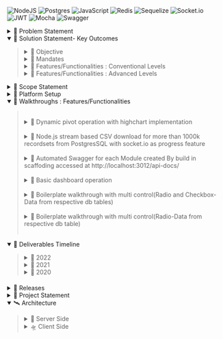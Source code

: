 ![NodeJS](https://img.shields.io/badge/node.js-6DA55F?style=for-the-badge&logo=node.js&logoColor=white)
![Postgres](https://img.shields.io/badge/postgres-%23316192.svg?style=for-the-badge&logo=postgresql&logoColor=white)
![JavaScript](https://img.shields.io/badge/javascript-%23323330.svg?style=for-the-badge&logo=javascript&logoColor=%23F7DF1E)
![Redis](https://img.shields.io/badge/redis-%23DD0031.svg?style=for-the-badge&logo=redis&logoColor=white)
![Sequelize](https://img.shields.io/badge/Sequelize-52B0E7?style=for-the-badge&logo=Sequelize&logoColor=white)
![Socket.io](https://img.shields.io/badge/Socket.io-black?style=for-the-badge&logo=socket.io&badgeColor=010101)
![JWT](https://img.shields.io/badge/JWT-black?style=for-the-badge&logo=JSON%20web%20tokens)
![Mocha](https://img.shields.io/badge/-mocha-%238D6748?style=for-the-badge&logo=mocha&logoColor=white)
![Swagger](https://img.shields.io/badge/-Swagger-%23Clojure?style=for-the-badge&logo=swagger&logoColor=white)


<details>
 <summary id="problem-statement">🚄 Problem Statement </summary><blockquote>

 ![redlime](app/video/img/problem-statement.png)
<!--<table class="tg">
<thead>
  <tr>
    <td class="tg-0pky">Who<br></td>
    <td class="tg-0pky">Who has the problem?<br></td>
    <td class="tg-0pky"> Any Dev or Dev Team building project from Scratch or Migrating Existing Piece <br></td>
  </tr>
</thead>
<tbody>
  <tr>
    <td class="tg-0pky">What</td>
    <td class="tg-0pky">What is the problem?</td>
    <td class="tg-0pky">Conventional scaffolding / boilerplate does not cater to all  Key outcomes pointers</td>
  </tr>
  <tr>
    <td class="tg-0pky">Where</td>
    <td class="tg-0pky">When/Where the problem is occurring?</td>
    <td class="tg-0pky">During any project execution stage and even in planning phase  Team Has to spend a lot time and energy to plan, discuss and execute the project key outcomes mentioned as part of *solution statement*  mentioned above and thus planning and execution are pain points.</td>
  </tr>
  <tr>
    <td class="tg-0pky">Why</td>
    <td class="tg-0pky">why is it important to address?</td>
    <td class="tg-0pky">It is important to address because it would save time , energy of team members which in turn cascades  to finances, deadlines and other Factors.  </td>
  </tr>
</tbody>
</table>
 -->
 </details>


<details open>

<summary id="project-statement" href="#project-statement">
🚀 Solution Statement- Key Outcomes
</summary><blockquote>
   
  <details>
 <summary id="Objective">🍨 Objective </summary><blockquote>

![redlime](app/video/img/objective.png)

</details>
   
<details>
 <summary id="mandates">🍰 Mandates </summary><blockquote>

![redlime](app/video/img/mandates.png)

</details>
    
<details>
 <summary id="Conventional-Levels">🍦 Features/Functionalities : Conventional Levels</summary><blockquote>

![redlime](app/video/img/conventional.png)

</details>

<details>
 <summary id="Advanced-Levels">🍧 Features/Functionalities : Advanced Levels</summary><blockquote>

![redlime](app/video/img/advanced.png)


</details>
</details>
<details>
 <summary id="scope-statement">🎫 
 Scope Statement
 </summary><blockquote>

![redlime](app/video/img/Scope.png)

</details>


<details>
<summary id="Platform-Setup" href="#Platform-Setup">
📡  Platform Setup 
</summary>
<blockquote>
   
<details>

<summary id="sh-file-Setup" >
🍕sh file Setup
</summary>

> *`chmod +x ./app/utils/serverSetup/primarySetup.sh `*  

> *`sed -i -e 's/\r$//' ./app/utils/serverSetup/> primarySetup.sh`*

>*`chmod +x ./app/utils/serverSetup/secondarySetup.sh`*

>*`sed -i -e 's/\r$//' ./app/utils/serverSetup/secondarySetup.sh`*

>*`bash ./app/utils/serverSetup/primarySetup.sh`*

   

> _`Please note if you have node/postgres/redis server installed in your instance/machine. Please comment the install information in primarySetup.sh file and then run this file`_
</details>
  
  <details>
<summary id="app-Setup" >
🍤app Setup
</summary>
  
> **node,postgres, redis and app dependencies  installation**

>*`bash ./app/utils/serverSetup/primarySetup.sh`*

>*`bash ./app/utils/serverSetup/secondarySetup.sh`*
</details>


<details>
<summary id="mocha-test-cases" >
🍔 mocha chai tests against 20,00,000 recordsets
</summary>

> _`npm run LoginEval or yarn LoginEval`_

> _`npm run ModuleEval or yarn ModuleEval`_
</details>

<details>
<summary id="app-Run" >
🍟 app Run
</summary>

>*`npm run app or yarn app `*
</details>



<details>
<summary id="app-Usage" >
🍩 app Usage
</summary>

>*`goto localhost:3011/employees`*

>*`username : krennic and  password:orson`*

>*`select birthdate from dropdown and select date range any from 1982 to till date`*

</details>


<details>
<summary id="app-SuperAdmin-Usage" >
 🍜 app SuperAdmin Usage
</summary>

>*`goto localhost:3011/black-squadron`*

>*`username : krennic and password:orson`*

>*`for any other controls other than textbox it is mandatory`*

>*`to enter PIPE "|" separator in textbox column for e.g genderid|gendername`*

</details>


<details>
<summary id="app-API-Documentation-Usage(Swagger)" >
 🍘 API Documentation Usage(Swagger)
</summary>

>*`goto localhost:3011/getAccessToken`*

>*`Click on Get AccessToken button and copy the newly generated Access Token`*

>*`goto localhost:3012/api-docs`*

>*`Click on authorize and paste the access Token`*

</details>

</details>






<details open>
 <summary id="walkthrough-section">💈 Walkthroughs : Features/Functionalities </summary>
 <blockquote>
 <br/>
<details>
    <summary >🍇 Dynamic pivot operation with highchart implementation
</summary>
 <br/>

![redlime](app/video/gif/b2.gif)
</details>

<br/>
<details>
 <summary >🍊 Node.js stream based CSV download for more than 1000k recordsets from PostgresSQL with socket.io as progress feature</summary>
<br/>

  ![redlime](app/video/gif/c1.gif)
</details>
<br/>

<details>
 <summary >🍑 Automated Swagger for each Module created By build in scaffoding accessed at http://localhost:3012/api-docs/ </summary>
<br/>

  ![redlime](app/video/gif/d.gif)
</details>
<br/>

<details>
 <summary >🍐 Basic dashboard operation</summary>
<br/>

![redlime](app/video/gif/a1.gif)
</details>
<br/>
<details>
 <summary >🍓 Boilerplate walkthrough with multi control(Radio and Checkbox-Data from respective db tables)</summary>
<br/>

![redlime](app/video/gif/f.gif)
</details>
<br/>

<details>
 <summary >🍏 Boilerplate walkthrough with multi control(Radio-Data from respective db table)</summary>
<br/>

![redlime](app/video/gif/e.gif)

</details>
<br/>
</details>


</details>
<details open>

<summary id="project-timelines" href="#project-timelines">
🤖 Deliverables Timeline
</summary><blockquote>
   
  <details>
 <summary id="Obj2022">🥑 2022 </summary><blockquote>

![redlime](app/video/img/ph4.png)

</details>
   
<details>
 <summary id="Obj2021">🌽 2021 </summary><blockquote>

![redlime](app/video/img/ph3.png)

</details>
    
<details>
 <summary id="Obj2020">🍄 2020</summary><blockquote>

![redlime](app/video/img/ph1.png)
![redlime](app/video/img/ph2.png)

</details>

</details>

#### 
 <details>
 <summary id="release-section">🍫 Releases</summary><blockquote>

- ### `Release notes 1 July 2022`

> **Superadmin scaffolding/ boilerplate Access URL**
 > *http://localhost:3011/black-squadron*
 
 > _`username : krennic and password:orson`_

 >`for any other controls other than textbox it is mandatory `

 >` to enter PIPE "|" separator in textbox column for e.g genderid|gendername` 




- ### `Release notes 11 Feb 2021`

  >boilerplate for multiselect integration with radio and checkboxes completed 

- ### `Release notes 09 Feb 2021`

  >Applied in  boilerplate multi and single select Dynamic SQLConstruct with 360 degree coverage 

- ### `Release notes 06 Feb 2021`

  >for boilerplate multi and single select static mapping for edit and default rendering case scenarios completed
  
- ### `Release notes 29 Jan 2021`

  >validations applied for bolierplate dynamic radio button and checkboxes with 

- ### `Release notes 27 Jan 2021`

  >applied multi control for radio scaffolding 
 
- ### `Release notes 20 Jan 2021`

  >For rbac test cases modularized

  > `yarn mroleEval`

  > `yarn userroleEval`

- ### `Release notes 9 Jan 2021`

  >For rbac user-Role Mapping  module migrated to fastify with its 35 mocha chai test cases respectively 

  > `yarn mroleEval`

  > `yarn userroleEval`

- ### `Release notes 22 Dec 2020`
  >Dynamic Bolierplate generation completed for dataType Strings , Integers and BigInt data types config based
  
  >For rbac modname,muser modules migrated to fastify with their respective 43 and 63 mocha chai test cases
  
  >For rbac role module migrated to fastify with its 43 mocha chai test cases
  > `yarn ModEval`
  > `yarn roleEval`
 
- ### `Release notes 21 Dec 2020`
  > 73 **Modular** Mocha test cases against 20,00,000 recordset with 360 coverage including schema,NaN,Undefined,Multi Column Search,Multi Select,Pivot X and Y for pageSize and pageNo  payload Validations
  
  > `yarn ModuleEval`

- ### `Release notes 20 Dec 2020`
  > 73 **Modular** Mocha test cases against 20,00,000 recordset with 360 coverage including schema,NaN,Undefined,Multi Column Search,Multi Select,Pivot X and Y for pageSize and pageNo  payload Validations
  > `yarn ModuleEval`

- ### `Release notes 11 Dec 2020`
  > basic login tests are written and can view and evaluated by running below command
  > `yarn LoginEval`

- ### `Release notes 10 Dec 2020`
  > run `yarn perfgraph`
  > in new shell run autocannon `yarn customAutocannon`
  > when autocannon bench is completed go back to perfgraph shell and stop the shell (ctlrl+C)
  > it will generate graph html link in same perfgraph shell

- ### `Release notes 7 Dec 2020`
  > made date filter optional with code refractoring by introducing `disableDate=true` arguement in API payload.
</details>


  </details>

 <details>
 <summary id="project-statement">
 🚁 Project Statement </summary><blockquote>

![redlime](app/video/img/merge_from_ofoct.jpg)

<!-- ![redlime](app/video/img/h1.png)
![redlime](app/video/img/h2.png)
![redlime](app/video/img/h3.png)
![redlime](app/video/img/mandates1.png)
![redlime](app/video/img/conventional1.png)
![redlime](app/video/img/advanced1.png) -->

</details>

<details open> 
<summary id="Code-Flow" href="#code-flow"> 🛰️ Architecture 
</summary><blockquote>
<details>
<summary id="Server-Side-Code-Flow" href="#Server-Side-Code-Flow"> 🌯 Server Side 
</summary><blockquote>

<details> <summary id="route-structure-module-operations">🥐 Route Structure Module Operations </summary>

![redlime](app/video/img/route-structure-module-operations.png) 
</details>



<details> <summary id="module-view-ejs">🥗 Module View (EJS) Render </summary>

![redlime](app/video/img/module-view-ejs.png) 
</details>


<details> <summary id="module-load-operations">🍲 Module Load Operations </summary>

![redlime](app/video/img/module-load-operations.png) 
</details>


<details> <summary id="multipurpose-features-operations">🍟 Multipurpose Features Operations </summary>

![redlime](app/video/img/multipurpose-features-operations.png) 
</details>


<details> <summary id="groupby-operations">🧆 Groupby Operations </summary>

![redlime](app/video/img/groupby-operations.png) 
</details>


<details> <summary id="create-operations">🥞 Create Operation </summary>

![redlime](app/video/img/create-operations.png) 
</details>


<details> <summary id="update-operations">🥨 Update Operations </summary>

![redlime](app/video/img/update-operations.png) 
</details>


<details> <summary id="upload-operations">🥖 ETL Upload Operations </summary>

![redlime](app/video/img/upload-operations.png) 
</details>


<details> <summary id="download-operations">🥐 ETL Download Operations </summary>

![redlime](app/video/img/download-operations.png) 
</details>



</details>
<!--client side -->
<details> 

<summary id="Client-Side-Code-Flow" href="#Client-Side-Code-Flow"> 🛸 Client Side 
</summary><blockquote>



<details > <summary id="view_structure_and_page_operations">✈️ View Structure and Page Operations </summary>

![redlime](app/video/img/view_structure_and_page_operations.png) 
</details>
<details> <summary id="page_load_and_date_range_operations">🛩️ Page Load and Date Range Operations </summary>

![redlime](app/video/img/page_load_and_date_range_operations.png) 
</details>
<details> <summary id="sort_and_pagination_operations">
🛶 Sort and Pagination Operations </summary>

![redlime](app/video/img/sort_and_pagination_operations.png) 
</details>
<details> <summary id="Filter_operations">🪂 Filter Operations </summary>

![redlime](app/video/img/Filter_operations.png) 
</details>
<details> <summary id="create_and_update_Operations">⛵ Create and Update Operations </summary>

![redlime](app/video/img/create_and_update_Operations.png) 
</details>
<details> <summary id="Field_validations">⛴️ Field Validations </summary>

![redlime](app/video/img/Field_validations.png) 
</details>
<details> <summary id="event_listners">🚤 Field Validations-Event listeners </summary>

![redlime](app/video/img/event_listners.png) 
</details>
<details> <summary id="app_module-actionFunctions">🤿 App Module-ActionFunctions </summary>

![redlime](app/video/img/app_module-actionFunctions.png) 
</details>

<details > <summary id="pivotoperations">🛷 Pivot Operations </summary>

![redlime](app/video/img/pivotoperations.png) 
</details>


<details> <summary id="etl-upload-operations">🏝️ ETL upload Operations </summary>

![redlime](app/video/img/etl-upload-operations.png) 
</details>


<details> <summary id="etl-download-user-actions">⚓ ETL download user Actions</summary>

![redlime](app/video/img/etl-download-user-actions.png) 
</details>


<details> <summary id="etl-download-operations">🏜️ ETL download Operations</summary>

![redlime](app/video/img/etl-download-operations.png) 
</details>


</details>

</details>

  

  